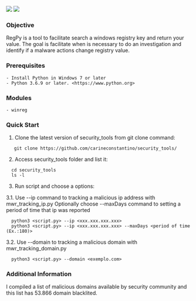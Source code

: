 <p>
 <img src="https://img.shields.io/badge/MWR-v.0.1-yellow" />
 <img src="https://img.shields.io/badge/python-v3.6.9-blue" />
 </p>
 
### Objective

RegPy is a tool to facilitate search a windows registry key and return your value. The goal is facilitate when is necessary to do an investigation and identify if a malware actions change registry value. 


### Prerequisites

```
- Install Python in Windows 7 or later
- Python 3.6.9 or later. <https://www.python.org>
```

### Modules

```
- winreg
```

### Quick Start

1. Clone the latest version of security_tools from git clone command:

 ```
    git clone https://github.com/carineconstantino/security_tools/
 ```
    
 2. Access security_tools folder and list it:
 
 ```
   cd security_tools
   ls -l
 ```
 
 3. Run script and choose a options:
 
 
 <p>
    3.1. Use --ip command to tracking a malicious ip address with mwr_tracking_ip.py
    Optionally choose --maxDays command to setting a period of time that ip was reported
 </p>
 
 ```
   python3 <script.py> --ip <xxx.xxx.xxx.xxx>
   python3 <script.py> --ip <xxx.xxx.xxx.xxx> --maxDays <period of time (Ex.:180)>
 ```
 
 <p>
   3.2. Use --domain to tracking a malicious domain with mwr_tracking_domain.py
 </p>  
 
 ```
   python3 <script.py> --domain <exemplo.com> 
 ```
 
 ### Additional Information
 
 I compiled a list of malicious domains available by security community and this list has 53.866 domain blacklited. 

